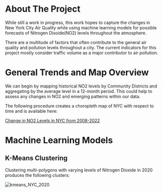 # About The Project 

While still a work in progress, this work hopes to capture the changes in
New York City Air Quality while using machine learning models for possible forecasts
of Nitrogen Dixoide(NO2) levels throughout the atmosphere.

There are a multitude of factors that often contribute to the general air quality and pollution levels 
throughout a city. The current indicators for this project mostly consider traffic volume as a major 
contributor to air pollution. 

# General Trends and Map Overview 

We can begin by mapping historical NO2 levels by Community Districts and aggregating by the average level
in a 12-month period. This could help to assess any changes in NO2 and emerging patterns within our data.

The following procedure creates a choropleth map of NYC with respect to time and is available here:

[Change in NO2 Levels in NYC from 2008-2022](https://tinyurl.com/2e3m8779 )


# Machine Learning Models

## K-Means Clustering

Clustering multi-polygons with varying levels of Nitrogen Dioxide in 2020 produces the following clusters: 

![kmeans_NYC_2020](https://github.com/halaway/nyc-air-quality-analysis/assets/31904474/a2e7c14d-9304-4fd0-a389-8178c4e73d2f)

